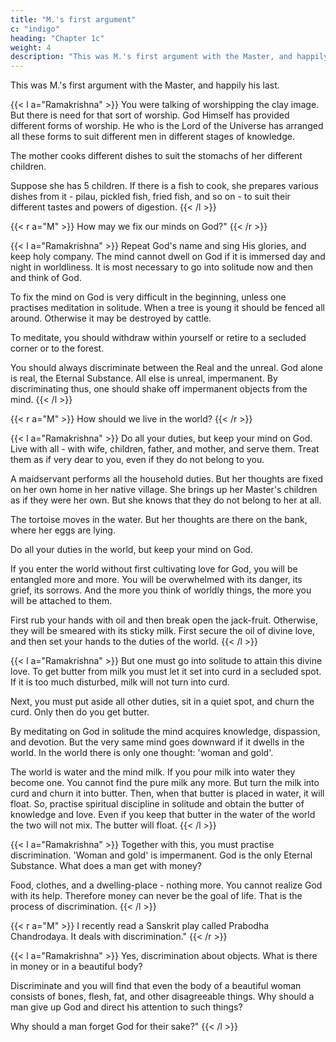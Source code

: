 ```yaml
---
title: "M.'s first argument"
c: "indigo"
heading: "Chapter 1c"
weight: 4
description: "This was M.'s first argument with the Master, and happily his last"
---
```



This was M.'s first argument with the Master, and happily his last.

{{< l a="Ramakrishna" >}}
You were talking of worshipping the clay image. But there is need for that sort of worship. God Himself has provided different forms of worship. He who is the Lord of the Universe has arranged all these forms to suit different men in different stages of knowledge.

The mother cooks different dishes to suit the stomachs of her different children.

Suppose she has 5 children. If there is a fish to cook, she prepares various dishes from it - pilau, pickled fish, fried fish, and so on - to suit their different tastes and
powers of digestion.
{{< /l >}}

{{< r a="M" >}}
How may we fix our minds on God?"
{{< /r >}}

{{< l a="Ramakrishna" >}}
Repeat God's name and sing His glories, and keep holy company. The mind cannot dwell on God if it is immersed day and night in worldliness. It is most necessary to go into solitude now and then and think of God. 

To fix the mind on God is very difficult in the beginning, unless one practises meditation in solitude. When a tree is young it should be fenced all around. Otherwise it may be destroyed by cattle.

To meditate, you should withdraw within yourself or retire to a secluded corner or to the forest. 

You should always discriminate between the Real and the unreal. God alone is real, the Eternal Substance. All else is unreal, impermanent. By discriminating thus, one should shake off impermanent objects from the mind.
{{< /l >}}


{{< r a="M" >}}
How should we live in the world?
{{< /r >}}


{{< l a="Ramakrishna" >}}
Do all your duties, but keep your mind on God. Live with all - with wife, children, father, and mother, and serve them. Treat them as if very dear to you, even if they do not belong to you.

A maidservant performs all the household duties. But her thoughts are fixed on her own home in her native village. She brings up her Master's children as if they were her own. But she knows that they do not belong to her at all.

The tortoise moves in the water. But her thoughts are there on the bank, where her eggs are lying. 

Do all your duties in the world, but keep your mind on God.

If you enter the world without first cultivating love for God, you will be entangled more and more. You will be overwhelmed with its danger, its grief, its sorrows. And the more you think of worldly things, the more you will be attached to them.

First rub your hands with oil and then break open the jack-fruit. Otherwise, they will be smeared with its sticky milk. First secure the oil of divine love, and then set your hands to the duties of the world.
{{< /l >}}

{{< l a="Ramakrishna" >}}
But one must go into solitude to attain this divine love. To get butter from milk you must let it set into curd in a secluded spot. If it is too much disturbed, milk will not turn into curd. 

Next, you must put aside all other duties, sit in a quiet spot, and churn the curd. Only then do you get butter.

By meditating on God in solitude the mind acquires knowledge, dispassion, and devotion. But the very same mind goes downward if it dwells in the world. In the world
there is only one thought: 'woman and gold'.

The world is water and the mind milk. If you pour milk into water they become one. You cannot find the pure milk any more. But turn the milk into curd and churn it into
butter. Then, when that butter is placed in water, it will float. So, practise spiritual discipline in solitude and obtain the butter of knowledge and love. Even if you keep that butter in the water of the world the two will not mix. The butter will float.
{{< /l >}}


{{< l a="Ramakrishna" >}}
Together with this, you must practise discrimination. 'Woman and gold' is impermanent. God is the only Eternal Substance. What does a man get with money?

Food, clothes, and a dwelling-place - nothing more. You cannot realize God with its help. Therefore money can never be the goal of life. That is the process of
discrimination. 
{{< /l >}}

{{< r a="M" >}}
I recently read a Sanskrit play called Prabodha Chandrodaya. It deals with discrimination."
{{< /r >}}

{{< l a="Ramakrishna" >}}
Yes, discrimination about objects. What is there in money or in a beautiful body? 

Discriminate and you will find that even the body of a beautiful woman consists of bones, flesh, fat, and other disagreeable things. Why should a man give up
God and direct his attention to such things? 

Why should a man forget God for their sake?"
{{< /l >}}

